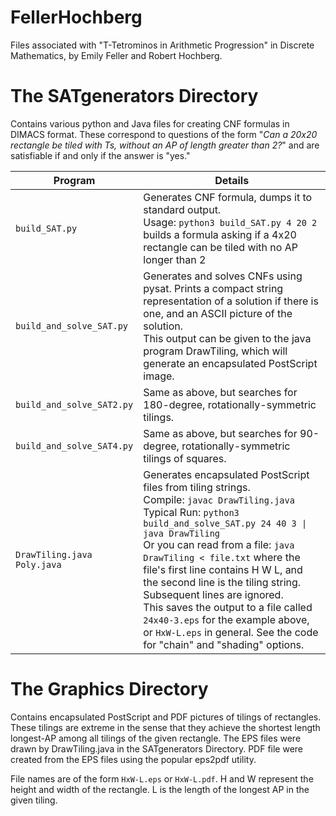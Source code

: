 # FellerHochberg
Files associated with "T-Tetrominos in Arithmetic Progression" in Discrete Mathematics, by Emily Feller and Robert Hochberg.

# The SATgenerators Directory
Contains various python and Java files for creating CNF formulas in DIMACS format. These correspond to questions of the form "_Can a 20x20 rectangle be tiled with Ts, without an AP of length greater than 2?_" and are satisfiable if and only if the answer is "yes." 

Program | Details
------- | -------
`build_SAT.py` | Generates CNF formula, dumps it to standard output.<br>Usage: `python3 build_SAT.py 4 20 2`<br>builds a formula asking if a 4x20 rectangle can be tiled with no AP longer than 2
`build_and_solve_SAT.py` | Generates and solves CNFs using pysat. Prints a compact string representation of a solution if there is one, and an ASCII picture of the solution.<br>This output can be given to the java program DrawTiling, which will generate an encapsulated PostScript image.
`build_and_solve_SAT2.py` | Same as above, but searches for 180-degree, rotationally-symmetric tilings.
`build_and_solve_SAT4.py` | Same as above, but searches for 90-degree, rotationally-symmetric tilings of squares.
`DrawTiling.java`<br>`Poly.java` | Generates encapsulated PostScript files from tiling strings.<br>Compile: `javac DrawTiling.java` <br>Typical Run: `python3 build_and_solve_SAT.py 24 40 3 \| java DrawTiling`<br>Or you can read from a file: `java DrawTiling < file.txt` where the file's first line contains H W L, and the second line is the tiling string. Subsequent lines are ignored.<br>This saves the output to a file called `24x40-3.eps` for the example above, or `HxW-L.eps` in general.  See the code for "chain" and "shading" options.


# The Graphics Directory
Contains encapsulated PostScript and PDF pictures of tilings of rectangles. These tilings are extreme in the sense that they achieve the shortest length longest-AP among all tilings of the given rectangle. The EPS files were drawn by DrawTiling.java in the SATgenerators Directory. PDF file were created from the EPS files using the popular eps2pdf utility.

File names are of the form `HxW-L.eps` or `HxW-L.pdf`. H and W represent the height and width of the rectangle. L is the length of the longest AP in the given tiling.
